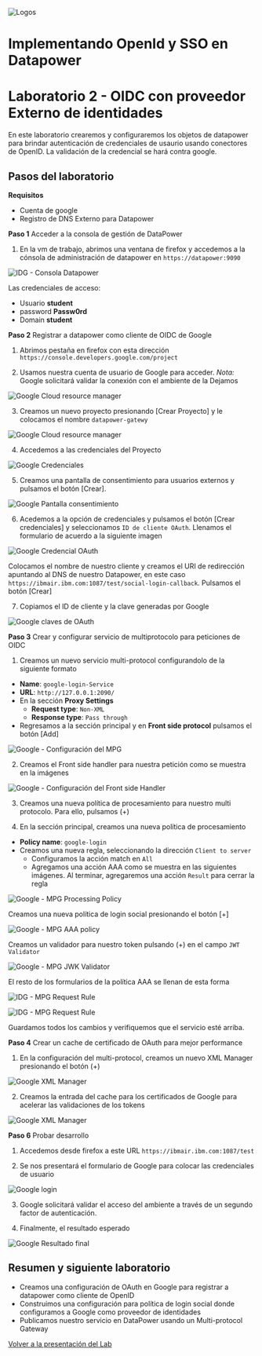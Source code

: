 ![Logos](../img/Logo-IBM-INCO.PNG)
# Implementando OpenId y SSO en Datapower

# Laboratorio 2 - OIDC con proveedor Externo de identidades

En este laboratorio crearemos y configuraremos los objetos de datapower para brindar autenticación de credenciales de usaurio usando conectores de OpenID. La validación de la credencial se hará contra google.

## Pasos del laboratorio

**Requisitos**

- Cuenta de google
- Registro de DNS Externo para Datapower

**Paso 1** Acceder a la consola de gestión de DataPower

1. En la vm de trabajo, abrimos una ventana de firefox y accedemos a la cónsola de administración de datapower en `https://datapower:9090`

![IDG - Consola Datapower](../img/IDG%20-%20Login%20consola%20Datapower.PNG)

Las credenciales de acceso:

  * Usuario __student__
  * password __Passw0rd__
  * Domain __student__

**Paso 2** Registrar a datapower como cliente de OIDC de Google

1. Abrimos pestaña en firefox con esta dirección `https://console.developers.google.com/project`

2. Usamos nuestra cuenta de usuario de Google para acceder. *Nota:* Google solicitará validar la conexión con el ambiente de la Dejamos

![Google Cloud resource manager](../img/Google%20-%20Cloud%20resource%20manager.PNG)

3. Creamos un nuevo proyecto presionando [Crear Proyecto] y le colocamos el nombre `datapower-gatewy`

![Google Cloud resource manager](../img/Google%20-%20New%20Project.PNG)

4. Accedemos a las credenciales del Proyecto

![Google Credenciales](../img/Google%20-%20Menu%20Credenciales.PNG)

5. Creamos una pantalla de consentimiento para usuarios externos y pulsamos el botón [Crear].

![Google Pantalla consentimiento](../img/Google%20-%20Pantalla%20consentimiento.PNG)

6. Acedemos a la opción de credenciales y pulsamos el botón [Crear credenciales] y seleccionamos `ID de cliente OAuth`. Llenamos el formulario de acuerdo a la siguiente imagen

![Google Credencial OAuth](../img/Google%20-%20Credencial%20OAuth.PNG)

Colocamos el nombre de nuestro cliente y creamos el URI de redirección apuntando al DNS de nuestro Datapower, en este caso `https://ibmair.ibm.com:1087/test/social-login-callback`. Pulsamos el botón [Crear]

7. Copiamos el ID de cliente y la clave generadas por Google

![Google claves de OAuth](../img/Google%20-%20Claves%20OAuth.PNG)


**Paso 3** Crear y configurar servicio de multiprotocolo para peticiones de OIDC

1. Creamos un nuevo servicio multi-protocol configurandolo de la siguiente formato

* __Name__: `google-login-Service`
* __URL__: `http://127.0.0.1:2090/`
* En la sección __Proxy Settings__
  * __Request type__: `Non-XML`
  * __Response type__: `Pass through`
* Regresamos a la sección principal y en __Front side protocol__ pulsamos el botón [Add]

![Google - Configuración del MPG](../img/Google%20-%20MPG%20Config.PNG)

2. Creamos el Front side handler para nuestra petición como se muestra en la imágenes

![Google - Configuración del Front side Handler](../img/Google%20-%20MPG%20FrontSide%20Handler.PNG)

3. Creamos una nueva política de procesamiento para nuestro multi protocolo. Para ello, pulsamos (+)

4. En la sección principal, creamos una nueva política de procesamiento
* __Policy name__: `google-login`
* Creamos una nueva regla, seleccionando la dirección `Client to server`
  * Configuramos la acción match en `All`
  * Agregamos una acción AAA como se muestra en las siguientes imágenes. Al terminar, agregaremos una acción `Result` para cerrar la regla

![Google - MPG Processing Policy](../img/IDG%20-%20MPG%20ReqRule%20AAA%20paso%201.PNG)

Creamos una nueva política de login social presionando el botón [+]

![Google - MPG AAA policy](../img/Google%20-%20MPG%20AAA%20Social%20Login%20Policy.PNG)

Creamos un validador para nuestro token pulsando (+) en el campo `JWT Validator`

![Google - MPG JWK Validator](../img/Google%20-%20MPG%20AAA%20JWK%20validator.PNG)

El resto de los formularios de la política AAA se llenan de esta forma

![IDG - MPG  Request Rule](../img/IDG%20-%20MPG%20ReqRule%20AAA%20paso%203.PNG)

![IDG - MPG  Request Rule](../img/IDG%20-%20MPG%20ReqRule%20AAA%20paso%204.PNG)


Guardamos todos los cambios y verifiquemos que el servicio esté arriba.

**Paso 4**  Crear un cache de certificado de OAuth para mejor performance

1. En la configuración del multi-protocol, creamos un nuevo XML Manager presionando el botón (+)

![Google XML Manager](../img/Google%20-%20XML%20Manager.PNG)

2. Creamos la entrada del cache para los certificados de Google para acelerar las validaciones de los tokens

![Google XML Manager](../img/Google%20-%20XML%20Manager%20Cache.PNG)

**Paso 6** Probar desarrollo

1. Accedemos desde firefox a este URL `https://ibmair.ibm.com:1087/test`

2. Se nos presentará el formulario de Google para colocar las credenciales de usuario

![Google login](../img/Google%20-%20Test%20Login.PNG)

3. Google solicitará validar el acceso del ambiente a través de un segundo factor de autenticación.

4. Finalmente, el resultado esperado

![Google Resultado final](../img/Google%20-%20Test%20Resultado.PNG)

## Resumen y siguiente laboratorio

* Creamos una configuración de OAuth en Google para registrar a datapower como cliente de OpenID
* Construimos una configuración para política de login social donde configuramos a Google como proveedor de identidades
* Publicamos nuestro servicio en DataPower usando un Multi-protocol Gateway

[Volver a la presentación del Lab](../README.md)
